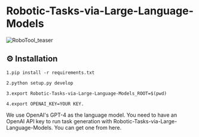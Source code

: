 # Robotic-Tasks-via-Large-Language-Models

![RoboTool_teaser](https://github.com/liruiw/GenSim/assets/157373320/d64ff26b-946a-4bde-9744-b4a642a24c75)

## ⚙️ Installation
  ``` 
1.pip install -r requirements.txt

2.python setup.py develop

3.export Robotic-Tasks-via-Large-Language-Models_ROOT=$(pwd)

4.export OPENAI_KEY=YOUR KEY.
  ```
 We use OpenAI's GPT-4 as the language model. You need to have an OpenAI API key to run task generation with Robotic-Tasks-via-Large-Language-Models. You can get one from here.



